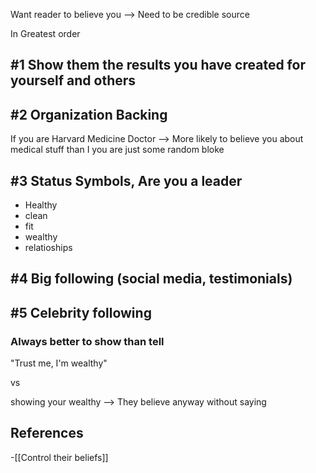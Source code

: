 Want reader to believe you --> Need to be credible source 

In Greatest order
## #1 Show them the results you have created for yourself and others

## #2 Organization Backing

If you are Harvard Medicine Doctor --> More likely to believe you about medical stuff than I you are just some random bloke

## #3 Status Symbols, Are you a leader

- Healthy
- clean
- fit
- wealthy
- relatioships 

## #4 Big following (social media, testimonials)

## #5 Celebrity following


### Always better to show than tell

"Trust me, I'm wealthy"

vs 

showing your wealthy --> They believe anyway without saying

## References
<!-- Links to pages not referenced in the content -->
-[[Control their beliefs]] 